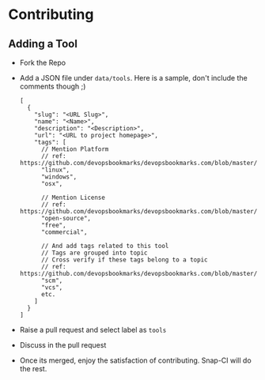 # Contributing

## Adding a Tool

* Fork the Repo
* Add a JSON file under `data/tools`. Here is a sample, don't include the comments though ;)

    ```
    [
      {
        "slug": "<URL Slug>",
        "name": "<Name>",
        "description": "<Description>",
        "url": "<URL to project homepage>",
        "tags": [
          // Mention Platform
          // ref: https://github.com/devopsbookmarks/devopsbookmarks.com/blob/master/data/topics.json
          "linux",
          "windows",
          "osx",

          // Mention License
          // ref: https://github.com/devopsbookmarks/devopsbookmarks.com/blob/master/data/licenses.json
          "open-source",
          "free",
          "commercial",
          
          // And add tags related to this tool
          // Tags are grouped into topic
          // Cross verify if these tags belong to a topic
          // ref: https://github.com/devopsbookmarks/devopsbookmarks.com/blob/master/data/topics.json
          "scm",
          "vcs",
          etc.
        ]
      }
    ]
    ```
* Raise a pull request and select label as `tools`
* Discuss in the pull request
* Once its merged, enjoy the satisfaction of contributing. Snap-CI will do the rest.
